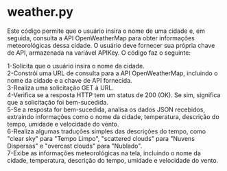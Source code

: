 # weather.py

Este código permite que o usuário insira o nome de uma cidade e, em seguida, consulta a API OpenWeatherMap para obter informações meteorológicas dessa cidade. O usuário deve fornecer sua própria chave de API, armazenada na variável APIKey. O código faz o seguinte:

1-Solicita que o usuário insira o nome da cidade.
<br>
2-Constrói uma URL de consulta para a API OpenWeatherMap, incluindo o nome da cidade e a chave de API fornecida.
<br>
3-Realiza uma solicitação GET à URL.
<br>
4-Verifica se a resposta HTTP tem um status de 200 (OK). Se sim, significa que a solicitação foi bem-sucedida.
<br>
5-Se a resposta for bem-sucedida, analisa os dados JSON recebidos, extraindo informações como o nome da cidade, temperatura, descrição do tempo, umidade e velocidade do vento.
<br>
6-Realiza algumas traduções simples das descrições do tempo, como "clear sky" para "Tempo Limpo", "scattered clouds" para "Nuvens Dispersas" e "overcast clouds" para "Nublado".
<br>
7-Exibe as informações meteorológicas na tela, incluindo o nome da cidade, temperatura, descrição do tempo, umidade e velocidade do vento.
